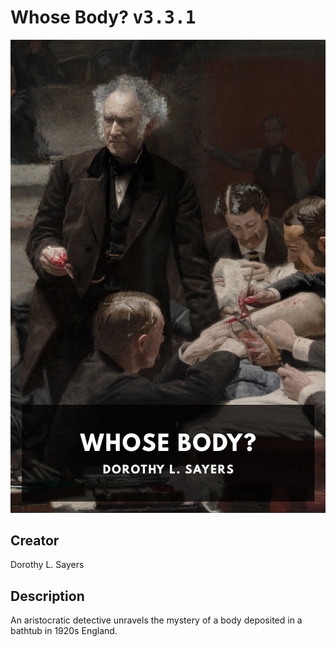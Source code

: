 
# Whose Body? <kbd>v3.3.1</kbd>

<center>
  <img src="./cover-1024.jpg"/>
</center>

## Creator
Dorothy L. Sayers

## Description
An aristocratic detective unravels the mystery of a body deposited in a bathtub in 1920s England.
